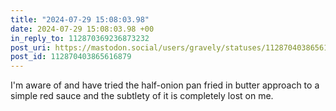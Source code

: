 ```yaml
---
title: "2024-07-29 15:08:03.98"
date: 2024-07-29 15:08:03.98 +00
in_reply_to: 112870369236873232
post_uri: https://mastodon.social/users/gravely/statuses/112870403865616879
post_id: 112870403865616879
---
```

I'm aware of and have tried the half-onion pan fried in butter approach to a simple red sauce and the subtlety of it is completely lost on me.


